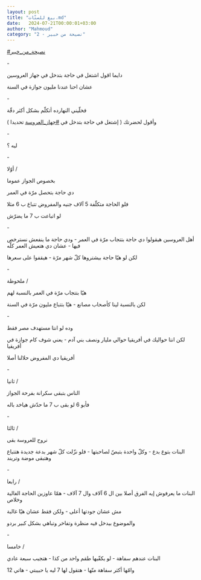```yaml
---
layout: post
title: "بيع للستّات.md"
date:   2024-07-21T00:00:01+03:00
author: "Mahmoud"
category: "2 - نصيحة من خبير"
---
```

[<u>\#نصيحة_من_خبير</u>](https://www.facebook.com/hashtag/%D9%86%D8%B5%D9%8A%D8%AD%D8%A9_%D9%85%D9%86_%D8%AE%D8%A8%D9%8A%D8%B1?__eep__=6&__cft__%5b0%5d=AZU8Uwq-aXU_t-T7CgUSjaVvLg9obRpq3gLeyoQPAk_x7yiwAYB-_CyjSeofjB3-k8td1rDQGoGfyFiDF8bDR163blfJzlFHv_tYe8PUbJ6i85EQCmRf8ANSx6ZwfpX8W3bOesGI0m4bl5BR8ac_Y4A2PhrwfXJwkDn-Vb2-d8TovoOafw089KGs-A0NlaHG7Kc&__tn__=*NK-R)

\-

دايما اقول اشتغل في حاجة بتدخل في جهاز العروسين

عشان احنا عندنا مليون جوازة في السنة

\-

فخلّيني النهارده أتكلّم بشكل أكثر دقّة

وأقول لحضرتك ( إشتغل في حاجة بتدخل في
[<u>\#جهاز_العروسة</u>](https://www.facebook.com/hashtag/%D8%AC%D9%87%D8%A7%D8%B2_%D8%A7%D9%84%D8%B9%D8%B1%D9%88%D8%B3%D8%A9?__eep__=6&__cft__%5b0%5d=AZU8Uwq-aXU_t-T7CgUSjaVvLg9obRpq3gLeyoQPAk_x7yiwAYB-_CyjSeofjB3-k8td1rDQGoGfyFiDF8bDR163blfJzlFHv_tYe8PUbJ6i85EQCmRf8ANSx6ZwfpX8W3bOesGI0m4bl5BR8ac_Y4A2PhrwfXJwkDn-Vb2-d8TovoOafw089KGs-A0NlaHG7Kc&__tn__=*NK-R)
تحديدا )

\-

ليه ؟

\-

أوّلا /

بخصوص الجواز عموما

دي حاجة بتحصل مرّة في العمر

فلو الحاجة متكلّفة 5 آلاف جنيه والمفروض تتباع ب 6
مثلا

لو اتباعت ب 7 ما يضرّش

\-

أهل العروسين هيقولوا دي حاجة بتتجاب مرّة في العمر - ودي
حاجة ما ينفعش نسترخص فيها - عشان دي هتعيش العمر كلّه

لكن لو هيّا حاجة بيشتروها كلّ شهر مرّة - هيقفوا على
سعرها

\-

ملحوظة /

هيّا بتتجاب مرّة في العمر بالنسبة لهم

لكن بالنسبة لينا كأصحاب مصانع - هيّا بتتباع مليون مرّة في
السنة

\-

وده لو انتا مستهدف مصر فقط

لكن انتا حواليك في أفريقيا حوالي مليار ونصف بني آدم -
يعني شوف كام جوازة في أفريقيا

أفريقيا دي المفروض حلالنا أصلا

\-

ثانيا /

الناس بتبقى سكرانة بفرحة الجواز

فأبو 6 لو بقى ب 7 ما حدّش هياخد باله

\-

ثالثا /

نروح للعروسة بقى

البنات بتوع بدع - وكلّ واحدة بتبصّ لصاحبتها - فلو نزّلت كلّ
شهر بدعة جديدة هتتباع وهتبقى موضة وتريند

\-

رابعا /

البنات ما يعرفوش إيه الفرق أصلا بين ال 6 آلاف وال 7
آلاف - همّا عاوزين الحاجة الغالية وخلاص

مش عشان جودتها أعلى - ولكن فقط عشان هيّا غالبة

والموضوع بيدخل فيه منظرة وتفاخر وتباهي بشكل كبير
بردو

\-

خامسا /

البنات عندهم سفاهة - لو يكفّيها طقم واحد من كذا - هتجيب
سبعة عادي

وامّها أكثر سفاهة منّها - هتقول لها 7 ليه يا حبيبتي - هاتي
12
